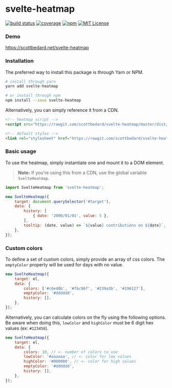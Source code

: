 # svelte-heatmap

[![build status](https://img.shields.io/circleci/project/github/scottbedard/svelte-heatmap.svg)](https://circleci.com/gh/scottbedard/svelte-heatmap)
[![coverage](https://img.shields.io/codecov/c/github/scottbedard/svelte-heatmap.svg)](https://codecov.io/gh/scottbedard/svelte-heatmap)
[![npm](https://img.shields.io/npm/v/svelte-heatmap.svg)](https://www.npmjs.com/package/svelte-heatmap)
[![MIT License](https://img.shields.io/badge/license-MIT-blue.svg)](https://github.com/scottbedard/svelte-heatmap/blob/master/LICENSE)

### Demo

https://scottbedard.net/svelte-heatmap

### Installation

The preferred way to install this package is through Yarn or NPM.

```bash
# install through yarn
yarn add svelte-heatmap

# or install through npm
npm install --save svelte-heatmap
```

Alternatively, you can simply reference it from a CDN.

```html
<!-- heatmap script -->
<script src="https://rawgit.com/scottbedard/svelte-heatmap/master/dist/heatmap.js"></script>

<!-- default styles -->
<link rel="stylesheet" href="https://rawgit.com/scottbedard/svelte-heatmap/master/dist/heatmap.css">
```

### Basic usage

To use the heatmap, simply instantiate one and mount it to a DOM element.

> **Note:** If you're using this from a CDN, use the global variable `SvelteHeatmap`.

```js
import SvelteHeatmap from 'svelte-heatmap';

new SvelteHeatmap({
    target: document.querySelector('#target'),
    data: {
        history: [
            { date: '2000/01/01', value: 5 },
        ],
        tooltip: (date, value) => `${value} contributions on ${date}`,
    },
});
```

### Custom colors

To define a set of custom colors, simply provide an array of css colors. The `emptyColor` property will be used for days with no value.

```js
new SvelteHeatmap({
    target: el,
    data: {
        colors: ['#c6e48b', '#7bc96f', '#239a3b', '#196127'],
        emptyColor: '#dddddd',
        history: [],
    },
});
```

Alternatively, you can calculate colors on the fly using the following options. Be aware when doing this, `lowColor` and `highColor` must be 6 digit hex values (ex: `#123456`).

```js
new SvelteHeatmap({
    target: el,
    data: {
        colors: 10, // <- number of colors to use
        lowColor: '#aaaaaa', // <- color for low values
        highColor: '#000000', // <- color for high values
        emptyColor: '#dddddd',
        history: [],
    },
});
```